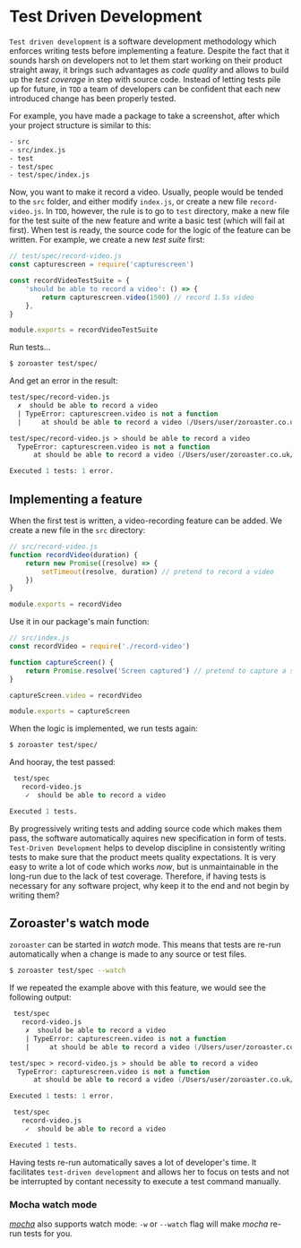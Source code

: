 # Test Driven Development

``Test driven development`` is a software development methodology which enforces writing tests
before implementing a feature. Despite the fact that it sounds harsh on developers not to let them
start working on their product straight away, it brings such advantages as _code quality_ and allows
to build up the _test coverage_ in step with source code. Instead of letting tests pile up for
future, in ``TDD`` a team of developers can be confident that each new introduced change has been
properly tested.

For example, you have made a package to take a screenshot, after which your project structure is
similar to this:

```fs
- src
- src/index.js
- test
- test/spec
- test/spec/index.js
```

Now, you want to make it record a video. Usually, people would be tended to the `src` folder,
and either modify `index.js`, or create a new file `record-video.js`. In ``TDD``, however, the rule
is to go to `test` directory, make a new file for the test suite of the new feature and write
a basic test (which will fail at first). When test is ready, the source code for the logic of the
feature can be written. For example, we create a new *test suite* first:

```javascript
// test/spec/record-video.js
const capturescreen = require('capturescreen')

const recordVideoTestSuite = {
    'should be able to record a video': () => {
        return capturescreen.video(1500) // record 1.5s video
    },
}

module.exports = recordVideoTestSuite
```

Run tests...

```bash
$ zoroaster test/spec/
```

And get an error in the result:

```fs
test/spec/record-video.js
  ✗  should be able to record a video
  | TypeError: capturescreen.video is not a function
  |     at should be able to record a video (/Users/user/zoroaster.co.uk/test/spec/record-video.js:5:30)

test/spec/record-video.js > should be able to record a video
  TypeError: capturescreen.video is not a function
      at should be able to record a video (/Users/user/zoroaster.co.uk/test/spec/record-video.js:5:30)

Executed 1 tests: 1 error.
```

## Implementing a feature

When the first test is written, a video-recording feature can be added. We create a new file
in the `src` directory:

```js
// src/record-video.js
function recordVideo(duration) {
    return new Promise((resolve) => {
        setTimeout(resolve, duration) // pretend to record a video
    })
}

module.exports = recordVideo
```

Use it in our package's main function:

```js
// src/index.js
const recordVideo = require('./record-video')

function captureScreen() {
    return Promise.resolve('Screen captured') // pretend to capture a screen
}

captureScreen.video = recordVideo

module.exports = captureScreen
```

When the logic is implemented, we run tests again:

```bash
$ zoroaster test/spec/
```

And hooray, the test passed:

```fs
 test/spec
   record-video.js
    ✓  should be able to record a video

Executed 1 tests.
```

By progressively writing tests and adding source code which makes them pass, the software
automatically aquires new specification in form of tests. ``Test-Driven Development`` helps
to develop discipline in consistently writing tests to make sure that the product meets
quality expectations. It is very easy to write a lot of code which works _now_, but is
unmaintainable in the long-run due to the lack of test coverage. Therefore, if having tests is
necessary for any software project, why keep it to the end and not begin by writing them?

## Zoroaster's watch mode

`zoroaster` can be started in _watch_ mode. This means that tests are re-run automatically when
a change is made to any source or test files.

```bash
$ zoroaster test/spec --watch
```

If we repeated the example above with this feature, we would see the following output:

```fs
 test/spec
   record-video.js
    ✗  should be able to record a video
    | TypeError: capturescreen.video is not a function
    |     at should be able to record a video (/Users/user/zoroaster.co.uk/test/spec/record-video.js:5:30)

test/spec > record-video.js > should be able to record a video
  TypeError: capturescreen.video is not a function
      at should be able to record a video (/Users/user/zoroaster.co.uk/test/spec/record-video.js:5:30)

Executed 1 tests: 1 error.

 test/spec
   record-video.js
    ✓  should be able to record a video

Executed 1 tests.
```

Having tests re-run automatically saves a lot of developer's time. It facilitates
``test-driven development`` and allows her to focus on tests and not be interrupted by contant
necessity to execute a test command manually.

### Mocha watch mode

[_mocha_](https://mochajs.org/) also supports watch mode: `-w` or `--watch` flag will make
_mocha_ re-run tests for you.
